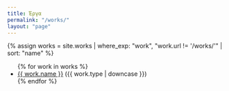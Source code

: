 ```yaml
---
title: Έργα
permalink: "/works/"
layout: "page"
---
```


{% assign works = site.works | where_exp: "work", "work.url != '/works/'" | sort: "name" %}
<ul>
{% for work in works %}
  <li>
    <a href="{{ work.url }}?{{ work.name }}">{{ work.name }}</a> ({{ work.type | downcase }})
  </li>
{% endfor %}
</ul>
